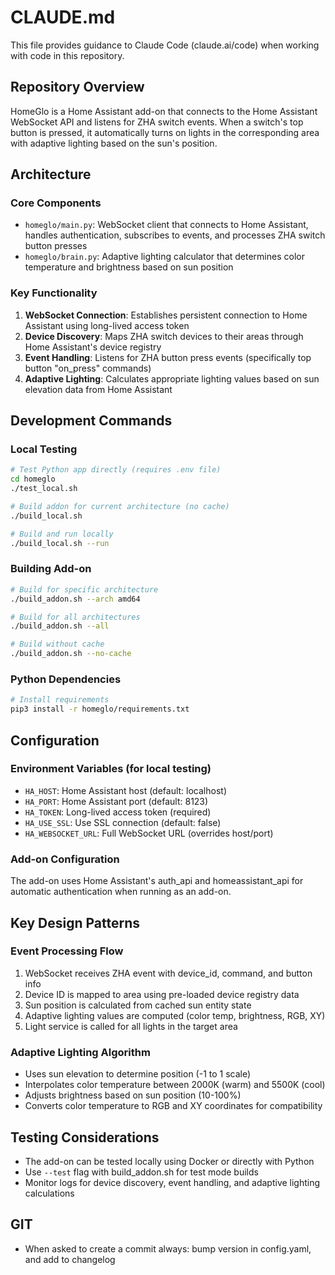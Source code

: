 # CLAUDE.md

This file provides guidance to Claude Code (claude.ai/code) when working with code in this repository.

## Repository Overview
HomeGlo is a Home Assistant add-on that connects to the Home Assistant WebSocket API and listens for ZHA switch events. When a switch's top button is pressed, it automatically turns on lights in the corresponding area with adaptive lighting based on the sun's position.

## Architecture

### Core Components
- `homeglo/main.py`: WebSocket client that connects to Home Assistant, handles authentication, subscribes to events, and processes ZHA switch button presses
- `homeglo/brain.py`: Adaptive lighting calculator that determines color temperature and brightness based on sun position

### Key Functionality
1. **WebSocket Connection**: Establishes persistent connection to Home Assistant using long-lived access token
2. **Device Discovery**: Maps ZHA switch devices to their areas through Home Assistant's device registry
3. **Event Handling**: Listens for ZHA button press events (specifically top button "on_press" commands)
4. **Adaptive Lighting**: Calculates appropriate lighting values based on sun elevation data from Home Assistant

## Development Commands

### Local Testing
```bash
# Test Python app directly (requires .env file)
cd homeglo
./test_local.sh

# Build addon for current architecture (no cache)
./build_local.sh

# Build and run locally
./build_local.sh --run
```

### Building Add-on
```bash
# Build for specific architecture
./build_addon.sh --arch amd64

# Build for all architectures
./build_addon.sh --all

# Build without cache
./build_addon.sh --no-cache
```

### Python Dependencies
```bash
# Install requirements
pip3 install -r homeglo/requirements.txt
```

## Configuration

### Environment Variables (for local testing)
- `HA_HOST`: Home Assistant host (default: localhost)
- `HA_PORT`: Home Assistant port (default: 8123)
- `HA_TOKEN`: Long-lived access token (required)
- `HA_USE_SSL`: Use SSL connection (default: false)
- `HA_WEBSOCKET_URL`: Full WebSocket URL (overrides host/port)

### Add-on Configuration
The add-on uses Home Assistant's auth_api and homeassistant_api for automatic authentication when running as an add-on.

## Key Design Patterns

### Event Processing Flow
1. WebSocket receives ZHA event with device_id, command, and button info
2. Device ID is mapped to area using pre-loaded device registry data
3. Sun position is calculated from cached sun entity state
4. Adaptive lighting values are computed (color temp, brightness, RGB, XY)
5. Light service is called for all lights in the target area

### Adaptive Lighting Algorithm
- Uses sun elevation to determine position (-1 to 1 scale)
- Interpolates color temperature between 2000K (warm) and 5500K (cool)
- Adjusts brightness based on sun position (10-100%)
- Converts color temperature to RGB and XY coordinates for compatibility

## Testing Considerations
- The add-on can be tested locally using Docker or directly with Python
- Use `--test` flag with build_addon.sh for test mode builds
- Monitor logs for device discovery, event handling, and adaptive lighting calculations

## GIT
- When asked to create a commit always: bump version in config.yaml, and add to changelog